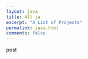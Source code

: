 ```yaml
---
layout: java
title: All ja
excerpt: "A List of Projects"
permalink: java.html
comments: false
---
```


post

